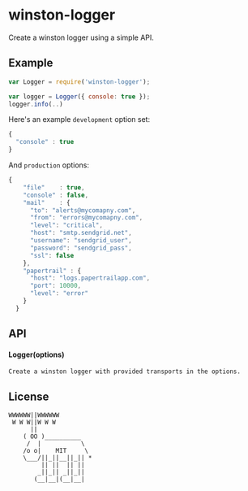# winston-logger

  Create a winston logger using a simple API.

## Example

```js
var Logger = require('winston-logger');

var logger = Logger({ console: true });
logger.info(..)
```

Here's an example `development` option set:

```js
{
  "console" : true
}
```

And `production` options:

```js
{
    "file"    : true,
    "console" : false,
    "mail"    : {
      "to": "alerts@mycomapny.com",
      "from": "errors@mycomapny.com",
      "level": "critical",
      "host": "smtp.sendgrid.net",
      "username": "sendgrid_user",
      "password": "sendgrid_pass",
      "ssl": false
    },
    "papertrail" : {
      "host": "logs.papertrailapp.com",
      "port": 10000,
      "level": "error"
    }
  }
```

## API

#### Logger(options)

    Create a winston logger with provided transports in the options.

## License

```
WWWWWW||WWWWWW
 W W W||W W W
      ||
    ( OO )__________
     /  |           \
    /o o|    MIT     \
    \___/||_||__||_|| *
         || ||  || ||
        _||_|| _||_||
       (__|__|(__|__|
```

